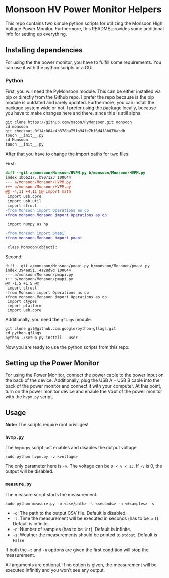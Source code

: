 # Monsoon HV Power Monitor Helpers

This repo contains two simple python scripts for utilizing the Monsoon High Voltage Power Monitor.
Furthermore, this README provides some additional info for setting up everything.

## Installing dependencies
For using the the power monitor, you have to fulfill some requirements. You can use it with the python scripts or a GUI.

### Python
First, you will need the PyMonsoon module. This can be either installed via pip or directly from the Github repo. I prefer the repo because is the pip module is outdated and rarely updated.
Furthermore, you can install the package system wide or not. I prefer using the package locally, because you have to make changes here and there, since this is still alpha.

```
git clone https://github.com/msoon/PyMonsoon.git monsoon
cd monsoon
git checkout 0f14c064e4b378ba75fa94fe7bf6d4f8b078abdb
touch __init__.py
cd Monsoon
touch __init__.py
```

After that you have to change the import paths for two files:

First:
```diff
diff --git a/monsoon/Monsoon/HVPM.py b/monsoon/Monsoon/HVPM.py
index 1b6b217..b907123 100644
--- a/monsoon/Monsoon/HVPM.py
+++ b/monsoon/Monsoon/HVPM.py
@@ -4,11 +4,11 @@ import math
 import usb.core
 import usb.util
 import struct
-from Monsoon import Operations as op
+from monsoon.Monsoon import Operations as op

 import numpy as np

-from Monsoon import pmapi
+from monsoon.Monsoon import pmapi

 class Monsoon(object):
```

Second:
```
diff --git a/monsoon/Monsoon/pmapi.py b/monsoon/Monsoon/pmapi.py
index 394e851..4a28d9d 100644
--- a/monsoon/Monsoon/pmapi.py
+++ b/monsoon/Monsoon/pmapi.py
@@ -1,5 +1,5 @@
 import struct
-from Monsoon import Operations as op
+from monsoon.Monsoon import Operations as op
 import ctypes
 import platform
 import usb.core
```

Additionally, you need the `gflags` module

```
git clone git@github.com:google/python-gflags.git
cd python-gflags
python ./setup.py install --user
```

Now you are ready to use the python scripts from this repo.


## Setting up the Power Monitor
For using the Power Monitor, connect the power cable to the power input on the back of the device. Additionally, plug the USB A - USB B cable into the back of the power monitor and connect it with your computer.
At this point, turn on the power monitor device and enable the Vout of the power monitor with the `hvpm.py` script.

## Usage
**Note:** The scripts require root priviliges!
### `hvmp.py`
The `hvpm.py` script just enables and disables the output voltage.

```
sudo python hvpm.py -v <voltage>
```

The only parameter here is `-v`. The voltage can be `0 < v < 13`. If `-v` is 0, the output will be disabled.

### `measure.py`
The measure script starts the measurement.

```
sudo python measure.py -o <csv/path> -t <seconds> -n <#samples> -s
```

- `-o`: The path to the output CSV file. Default is disabled.
- `-t`: Time the measurement will be executed in seconds (has to be `int`). Default is infinite.
- `-n`: Number of samples (has to be `int`). Default is infinite.
- `-s`: Weather the measurements should be printed to `stdout`. Default is `False`

If both the `-t` and `-n` options are given the first condition will stop the measurement.

All  arguments are optional. If no option is given, the measurement will be executed infinitly and you won't see any output.

